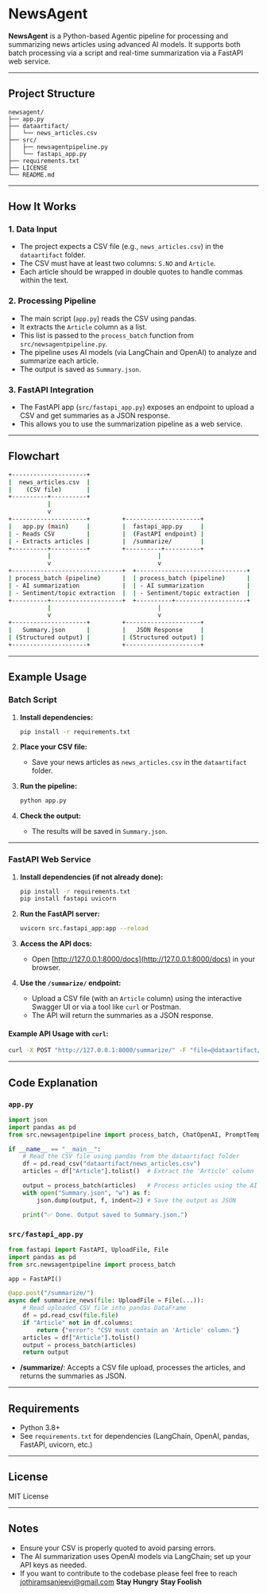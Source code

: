 # NewsAgent

**NewsAgent** is a Python-based Agentic pipeline for processing and summarizing news articles using advanced AI models. It supports both batch processing via a script and real-time summarization via a FastAPI web service.

---

## Project Structure

```
newsagent/
├── app.py
├── dataartifact/
│   └── news_articles.csv
├── src/
│   ├── newsagentpipeline.py
│   └── fastapi_app.py
├── requirements.txt
├── LICENSE
└── README.md
```

---

## How It Works

### 1. Data Input

- The project expects a CSV file (e.g., `news_articles.csv`) in the `dataartifact` folder.
- The CSV must have at least two columns: `S.NO` and `Article`.
- Each article should be wrapped in double quotes to handle commas within the text.

### 2. Processing Pipeline

- The main script (`app.py`) reads the CSV using pandas.
- It extracts the `Article` column as a list.
- This list is passed to the `process_batch` function from `src/newsagentpipeline.py`.
- The pipeline uses AI models (via LangChain and OpenAI) to analyze and summarize each article.
- The output is saved as `Summary.json`.

### 3. FastAPI Integration

- The FastAPI app (`src/fastapi_app.py`) exposes an endpoint to upload a CSV and get summaries as a JSON response.
- This allows you to use the summarization pipeline as a web service.

---

## Flowchart

```bash
+---------------------+
|  news_articles.csv  |
|    (CSV file)       |
+----------+----------+
           |
           v
+---------------------+         +---------------------+
|   app.py (main)     |         |  fastapi_app.py     |
| - Reads CSV         |         |  (FastAPI endpoint) |
| - Extracts articles |         |  /summarize/        |
+----------+----------+         +----------+----------+
           |                              |
           v                              v
+-------------------------------+  +-------------------------------+
| process_batch (pipeline)      |  | process_batch (pipeline)      |
| - AI summarization            |  | - AI summarization            |
| - Sentiment/topic extraction  |  | - Sentiment/topic extraction  |
+----------+--------------------+  +----------+--------------------+
           |                              |
           v                              v
+---------------------+         +---------------------+
|   Summary.json      |         |   JSON Response     |
| (Structured output) |         | (Structured output) |
+---------------------+         +---------------------+
```

---

## Example Usage

### Batch Script

1. **Install dependencies:**
   ```bash
   pip install -r requirements.txt
   ```

2. **Place your CSV file:**
   - Save your news articles as `news_articles.csv` in the `dataartifact` folder.

3. **Run the pipeline:**
   ```bash
   python app.py
   ```

4. **Check the output:**
   - The results will be saved in `Summary.json`.

---

### FastAPI Web Service

1. **Install dependencies (if not already done):**
   ```bash
   pip install -r requirements.txt
   pip install fastapi uvicorn
   ```

2. **Run the FastAPI server:**
   ```bash
   uvicorn src.fastapi_app:app --reload
   ```

3. **Access the API docs:**
   - Open [http://127.0.0.1:8000/docs](http://127.0.0.1:8000/docs) in your browser.

4. **Use the `/summarize/` endpoint:**
   - Upload a CSV file (with an `Article` column) using the interactive Swagger UI or via a tool like `curl` or Postman.
   - The API will return the summaries as a JSON response.

#### Example API Usage with `curl`:

```bash
curl -X POST "http://127.0.0.1:8000/summarize/" -F "file=@dataartifact/news_articles.csv"
```

---

## Code Explanation

### `app.py`

```python
import json
import pandas as pd
from src.newsagentpipeline import process_batch, ChatOpenAI, PromptTemplate, Tool

if __name__ == "__main__":
    # Read the CSV file using pandas from the dataartifact folder
    df = pd.read_csv("dataartifact/news_articles.csv")
    articles = df["Article"].tolist()  # Extract the 'Article' column

    output = process_batch(articles)   # Process articles using the AI pipeline
    with open("Summary.json", "w") as f:
        json.dump(output, f, indent=2) # Save the output as JSON

    print("✅ Done. Output saved to Summary.json.")
```

### `src/fastapi_app.py`

```python
from fastapi import FastAPI, UploadFile, File
import pandas as pd
from src.newsagentpipeline import process_batch

app = FastAPI()

@app.post("/summarize/")
async def summarize_news(file: UploadFile = File(...)):
    # Read uploaded CSV file into pandas DataFrame
    df = pd.read_csv(file.file)
    if "Article" not in df.columns:
        return {"error": "CSV must contain an 'Article' column."}
    articles = df["Article"].tolist()
    output = process_batch(articles)
    return output
```

- **/summarize/**: Accepts a CSV file upload, processes the articles, and returns the summaries as JSON.

---

## Requirements

- Python 3.8+
- See `requirements.txt` for dependencies (LangChain, OpenAI, pandas, FastAPI, uvicorn, etc.)

---

## License

MIT License

---

## Notes

- Ensure your CSV is properly quoted to avoid parsing errors.
- The AI summarization uses OpenAI models via LangChain; set up your API keys as needed.
- If you want to contribute to the codebase please feel free to reach jothiramsanjeevi@gmail.com **Stay Hungry** **Stay Foolish**
